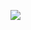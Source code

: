 ![](https://github-readme-stats.vercel.app/api/top-langs/?username=nee1k&theme=dark&hide_border=false&include_all_commits=true&count_private=true&layout=compact)

<!-- Proudly created with GPRM ( https://gprm.itsvg.in ) -->
